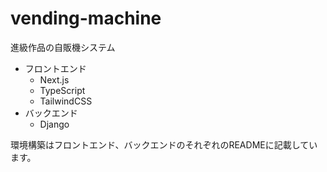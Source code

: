# vending-machine
進級作品の自販機システム

- フロントエンド
  - Next.js
  - TypeScript
  - TailwindCSS
- バックエンド
  - Django

環境構築はフロントエンド、バックエンドのそれぞれのREADMEに記載しています。

